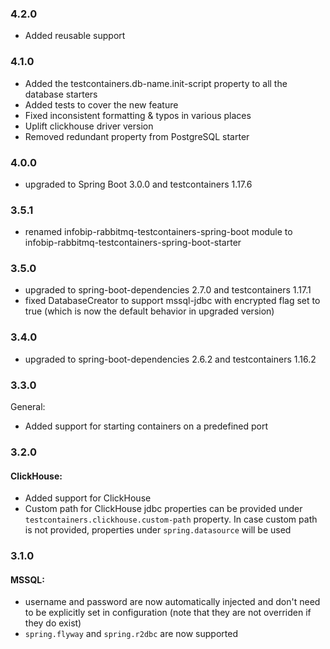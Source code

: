 ### 4.2.0
* Added reusable support

### 4.1.0

* Added the testcontainers.db-name.init-script property to all the database starters
* Added tests to cover the new feature
* Fixed inconsistent formatting & typos in various places
* Uplift clickhouse driver version
* Removed redundant property from PostgreSQL starter

### 4.0.0

* upgraded to Spring Boot 3.0.0 and testcontainers 1.17.6

### 3.5.1
* renamed infobip-rabbitmq-testcontainers-spring-boot module to infobip-rabbitmq-testcontainers-spring-boot-starter

### 3.5.0
* upgraded to spring-boot-dependencies 2.7.0 and testcontainers 1.17.1
* fixed DatabaseCreator to support mssql-jdbc with encrypted flag set to true (which is now the default behavior in upgraded version)

### 3.4.0
* upgraded to spring-boot-dependencies 2.6.2 and testcontainers 1.16.2

### 3.3.0
General:
* Added support for starting containers on a predefined port

### 3.2.0

#### ClickHouse:
* Added support for ClickHouse
* Custom path for ClickHouse jdbc properties can be provided under `testcontainers.clickhouse.custom-path` property. In case custom path is not provided, properties under `spring.datasource` will be used

### 3.1.0

#### MSSQL:
* username and password are now automatically injected and don't need to be explicitly set in configuration (note that they are not overriden if they do exist)
* `spring.flyway` and `spring.r2dbc` are now supported
